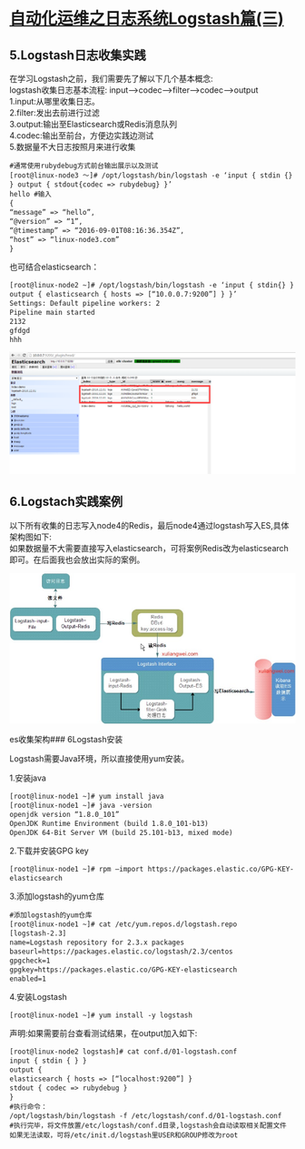 # [自动化运维之日志系统Logstash篇(三)][0]



## 5.Logstash日志收集实践

在学习Logstash之前，我们需要先了解以下几个基本概念:  
logstash收集日志基本流程: input–>codec–>filter–>codec–>output  
1.input:从哪里收集日志。  
2.filter:发出去前进行过滤  
3.output:输出至Elasticsearch或Redis消息队列  
4.codec:输出至前台，方便边实践边测试  
5.数据量不大日志按照月来进行收集

    #通常使用rubydebug方式前台输出展示以及测试
    [root@linux-node3 ～]# /opt/logstash/bin/logstash -e ‘input { stdin {} } output { stdout{codec => rubydebug} }’
    hello #输入
    {
    “message” => “hello”,
    “@version” => “1”,
    “@timestamp” => “2016-09-01T08:16:36.354Z”,
    “host” => “linux-node3.com”
    }

也可结合elasticsearch：

    [root@linux-node2 ~]# /opt/logstash/bin/logstash -e ‘input { stdin{} } output { elasticsearch { hosts => [“10.0.0.7:9200”] } }’
    Settings: Default pipeline workers: 2
    Pipeline main started
    2132
    gfdgd
    hhh


![es08][3]

## 6.Logstach实践案例

以下所有收集的日志写入node4的Redis，最后node4通过logstash写入ES,具体架构图如下:  
如果数据量不大需要直接写入elasticsearch，可将案例Redis改为elasticsearch即可。在后面我也会放出实际的案例。

![es-04][4]

es收集架构### 6Logstash安装

Logstash需要Java环境，所以直接使用yum安装。

1.安装java

    [root@linux-node1 ~]# yum install java
    [root@linux-node1 ~]# java -version
    openjdk version “1.8.0_101”
    OpenJDK Runtime Environment (build 1.8.0_101-b13)
    OpenJDK 64-Bit Server VM (build 25.101-b13, mixed mode)

2.下载并安装GPG key

    [root@linux-node1 ~]# rpm –import https://packages.elastic.co/GPG-KEY-elasticsearch

3.添加logstash的yum仓库

    #添加logstash的yum仓库
    [root@linux-node1 ~]# cat /etc/yum.repos.d/logstash.repo
    [logstash-2.3]
    name=Logstash repository for 2.3.x packages
    baseurl=https://packages.elastic.co/logstash/2.3/centos
    gpgcheck=1
    gpgkey=https://packages.elastic.co/GPG-KEY-elasticsearch
    enabled=1

4.安装Logstash

    [root@linux-node1 ~]# yum install -y logstash

声明:如果需要前台查看测试结果，在output加入如下:

    [root@linux-node2 logstash]# cat conf.d/01-logstash.conf
    input { stdin { } }
    output {
    elasticsearch { hosts => [“localhost:9200”] }
    stdout { codec => rubydebug }
    }
    #执行命令：
    /opt/logstash/bin/logstash -f /etc/logstash/conf.d/01-logstash.conf
    #执行完毕，将文件放置/etc/logstash/conf.d目录,logstash会自动读取相关配置文件
    如果无法读取，可将/etc/init.d/logstash里USER和GROUP修改为root

[0]: http://www.cloudstack.top/archives/125.html
[3]: ./img/es08.png
[4]: ./img/es-04.jpg